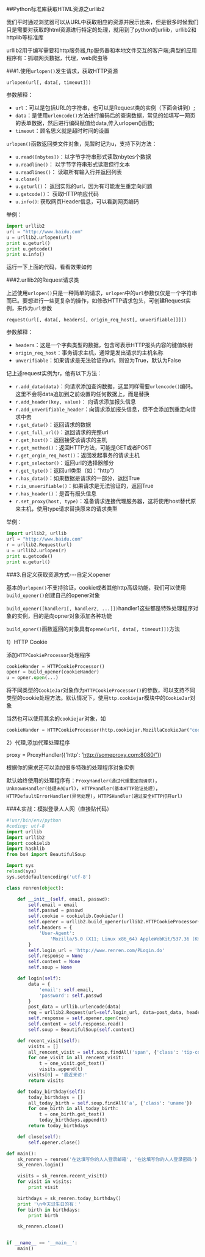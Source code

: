 ##Python标准库获取HTML资源之urllib2
<!--more-->

我们平时通过浏览器可以从URL中获取相应的资源并展示出来，但是很多时候我们只是需要对获取的html资源进行特定的处理，就用到了python的urliib，urllib2和httplib等标准库


urllib2用于编写需要和http服务器,ftp服务器和本地文件交互的客户端;典型的应用程序有：抓取网页数据，代理，web爬虫等

###1.使用`urlopen()`发生请求，获取HTTP资源

`urlopen(url[, data[, timeout]])`

参数解释：

- `url`：可以是包括URL的字符串，也可以是Request类的实例（下面会讲到）;
- `data`：是使用`urlencode()`方法进行编码后的查询数据，常见的如填写一网页的表单数据，然后进行编码赋值给data,传入urlopen()函数;
- `timeout`：顾名思义就是超时时间的设置

`urlopen()`函数返回类文件对象，先暂时记为u，支持下列方法：

- `u.read([nbytes])`：以字节字符串形式读取nbytes个数据
- `u.readline()`： 以字节字符串形式读取但行文本
- `u.readlines()`： 读取所有输入行并返回列表
- `u.close()`
- `u.geturl()`： 返回实际的url，因为有可能发生重定向问题
- `u.getcode()`： 获取HTTP响应代码
- `u.info()`: 获取网页Header信息，可以看到网页编码

举例：
```python
import urllib2
url = "http://www.baidu.com"
u = urllib2.urlopen(url)
print u.geturl()
print u.getcode()
print u.info()
```
运行一下上面的代码，看看效果如何

###2.urllib2的Request请求类

上述使用`urlopen()`只是一种简单的请求，`urlopen`中的`url`参数仅仅是一个字符串而已。要想进行一些更复杂的操作，如修改HTTP请求包头，可创建Request实例，来作为`url`参数

`request(url[, data[, headers[, origin_req_host[, unverifiable]]]])`

参数解释：

- `headers`：这是一个字典类型的数据，包含可表示HTTP报头内容的键值映射
- `origin_req_host`：事务请求主机，通常是发出请求的主机名称
- `unverifiable`：如果请求是无法验证的url，则设为True，默认为False

记上述request实例为r，他有以下方法：

- `r.add_data(data)`：向请求添加查询数据，这里同样需要`urlencode()`编码。这里不会将data追加到之前设置的任何数据上，而是替换
- `r.add_header(key, value)`： 向请求添加报头信息
- `r.add_unverifiable_header`：向请求添加报头信息，但不会添加到重定向请求中去
- `r.get_data()`：返回请求的数据
- `r.get_full_url()`：返回请求的完整url
- `r.get_host()`：返回接受该请求的主机
- `r.get_method()`：返回HTTP方法，可能是GET或者POST
- `r.get_orgin_req_host()`：返回发起事务的请求主机
- `r.get_selector()`：返回url的选择器部分
- `r.get_tyte()`：返回url类型（如：“http”）
- `r.has_data()`：如果数据是请求的一部分，返回True
- `r.is_unverifiable()`：如果请求是无法验证的，返回True
- `r.has_header()`：是否有报头信息
- `r.set_proxy(host, type)`：准备请求连接代理服务器，这将使用host替代原来主机，使用type请求替换原来的请求类型

举例：
```python
import urllib2, urllib
url = "http://www.baidu.com"
r = urllib2.Request(url)
u = urllib2.urlopen(r)
print u.getcode()
print u.geturl()
```

###3.自定义获取资源方式---自定义opener

基本的`urlopen()`不支持验证，cookie或者其他http高级功能，我们可以使用`build_opener()`创建自己的opener对象

`build_opener([handler1[, handler2, ...]])`handler1这些都是特殊处理程序对象的实例，目的是向opner对象添加各种功能

`build_opner()`函数返回的对象具有`opene(url[, data[, timeout]])`方法

1）HTTP Cookie

添加`HTTPCookieProcessor`处理程序
```python
cookieHander = HTTPCookieProcessor()
openr = build_opener(cookieHander)
u = opner.open(...)
```
将不同类型的`CookieJar`对象作为`HTTPCookieProcessor()`的参数，可以支持不同类型的cookie处理方法。默认情况下，使用`ttp.cookiejar`模块中的`CookieJar`对象

当然也可以使用其余的`cookiejar`对象，如
```python
cookieHander = HTTPCookieProcessor(http.cookiejar.MozillaCookieJar("cookie.txt"))
```

2）代理,添加代理处理程序

proxy = ProxyHandler({'http': 'http://someproxy.com:8080/'})

根据你的需求还可以添加很多特殊的处理程序对象实例

默认始终使用的处理程序有：`ProxyHandler(通过代理重定向请求)`，`UnknownHandler(处理未知url)`，`HTTPHandler(基本HTTP验证处理)`，`HTTPDefaultErrorHandler(异常处理)`，`HTTPSHandler(通过安全HTTP打开url)`


###4.实战：模拟登录人人网（直接贴代码）
```python
#!usr/bin/env/python
#coding: utf-8
import urllib
import urllib2
import cookielib
import hashlib
from bs4 import BeautifulSoup

import sys
reload(sys)
sys.setdefaultencoding('utf-8')

class renren(object):

	def __init__(self, email, passwd):
		self.email = email
		self.passwd = passwd
		self.cookie = cookielib.CookieJar()
		self.opener = urllib2.build_opener(urllib2.HTTPCookieProcessor(self.cookie))
		self.headers = {
			'User-Agent':
				'Mozilla/5.0 (X11; Linux x86_64) AppleWebKit/537.36 (KHTML, like Gecko) Ubuntu Chromium/28.0.1500.52 Chrome/28.0.1500.52 Safari/537.36'
		}
		self.login_url = 'http://www.renren.com/PLogin.do'
		self.response = None
		self.content = None
		self.soup = None

	def login(self):
		data = {
			'email': self.email,
			'password': self.passwd
		}
		post_data = urllib.urlencode(data)
		req = urllib2.Request(url=self.login_url, data=post_data, headers=self.headers)
		self.response = self.opener.open(req)
		self.content = self.response.read()
		self.soup = BeautifulSoup(self.content)

	def recent_visit(self):
		visits = []
		all_rencent_visit = self.soup.findAll('span', {'class': 'tip-content'})
		for one_visit in all_rencent_visit:
			t = one_visit.get_text()
			visits.append(t)
		visits[0] = '最近来访:'
		return visits

	def today_birthday(self):
		today_birthdays = []
		all_today_birth = self.soup.findAll('a', {'class': 'uname'})
		for one_birth in all_today_birth:
			t = one_birth.get_text()
			today_birthdays.append(t)
		return today_birthdays

	def close(self):
		self.opener.close()

def main():
	sk_renren = renren('在这填写你的人人登录邮箱', '在这填写你的人人登录密码')
	sk_renren.login()

	visits = sk_renren.recent_visit()
	for visit in visits:
		print visit

	birthdays = sk_renren.today_birthday()
	print '\n今天过生日的有：'
	for birth in birthdays:
		print birth 

	sk_renren.close()


if __name__ == '__main__':
	main()
```
